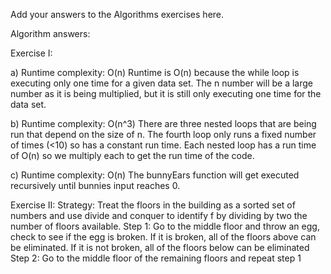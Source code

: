 Add your answers to the Algorithms exercises here.

Algorithm answers:

Exercise I:

a) Runtime complexity: O(n)
Runtime is O(n) because the while loop is executing only one time for a given data set. The n number will be a large number as it is being multiplied, but it is still only executing one time for the data set.

b) Runtime complexity: O(n^3)
There are three nested loops that are being run that depend on the size of n. The fourth loop only runs a fixed number of times (<10) so has a constant run time. Each nested loop has a run time of O(n) so we multiply each to get the run time of the code.

c) Runtime complexity: O(n)
The bunnyEars function will get executed recursively until bunnies input reaches 0.

Exercise II:
Strategy: Treat the floors in the building as a sorted set of numbers and use divide and conquer to identify f by dividing by two the number of floors available.
Step 1: Go to the middle floor and throw an egg, check to see if the egg is broken.
If it is broken, all of the floors above can be eliminated.
If it is not broken, all of the floors below can be eliminated
Step 2: Go to the middle floor of the remaining floors and repeat step 1
